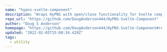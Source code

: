 ```yaml
---
name: "hypns-svelte-component"
description: "Wraps HyPNS with open/close functionality for Svelte components."
repo_url: "https://github.com/DougAnderson444/HyPNS-Svelte-Component"
author: "Doug S Anderson"
homepage: "https://github.com/DougAnderson444/HyPNS-Svelte-Component#readme"
updated: "2022-02-03T15:08:34.429Z"
tags: 
  - utility
---
```

